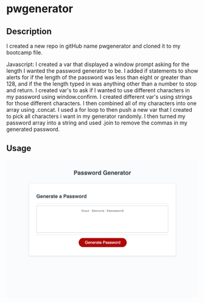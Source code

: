 # pwgenerator

## Description
I created a new repo in gitHub name pwgenerator
and cloned it to my bootcamp file.

Javascript:
I created a var that displayed a window prompt asking for the length I wanted the password generator to be. I added if statements to show alerts for if the length of the password was less than eight or greater than 128, and if the the length typed in was anything other than a number to stop and return. I created var's to ask if I wanted to use different characters in my password using window.confirm. I created different var's using strings for those different characters. I then combined all of my characters into one array using .concat. I used a for loop to then push a new var that I created to pick all characters i want in my generator randomly. I then turned my password array into a string and used .join to remove the commas in my generated password. 

## Usage
![Alt Text](./Assets/screencapture-file-Users-ken-bootcamp-pwgenerator-index-html-2023-07-01-21_43_30.png)